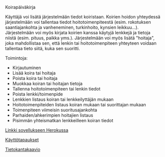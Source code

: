 Koirapäiväkirja

Käyttäjä voi lisätä järjestelmään tiedot koiristaan. Koirien hoidon yhteydessä järjestelmään voi tallentaa tiedot hoitotoimenpiteestä (esim. rokotuksen saantiajankohta ja vanheneminen, turkinhoito, kynsien leikkuu...). Järjestelmään voi myös kirjata koirien kanssa käytyjä lenkkejä ja tietoja niistä (esim. pituus, paikka yms.). Järjestelmään voi myös lisätä "hoitaja", joka mahdollistaa sen, että lenkin tai hoitotoimenpiteen yhteyteen voidaan tallentaa tieto siitä, kuka sen suoritti.

Toimintoja:
- Kirjautuminen
- Lisää koira tai hoitaja
- Poista koira tai hoitaja
- Muokkaa koiran tai hoitajan tietoja
- Tallenna hoitotoimenpiteen tai lenkin tiedot
- Poista lenkki/toimenpide
- Lenkkien listaus koiran tai lenkkeilyttäjän mukaan
- Hoitotoimenpiteiden listaus koiran mukaan tai suorittajan mukaan
- Toimenpiteen viimeisin suoritusajankohta
- Parhaiden/ahkerimpien hoitajien listaus
- Pisimmän yhteismatkan lenkkeilleen koiran tiedot

[Linkki sovellukseen Herokussa](https://koirapaivakirjasovellus.herokuapp.com/)

[Käyttötapaukset](https://github.com/hannajan/Koirapaivakirja/blob/master/documentation/userStories.md)

[Tietokantakaavio](https://github.com/hannajan/Koirapaivakirja/blob/master/documentation/tietokantakaavio.pdf)
